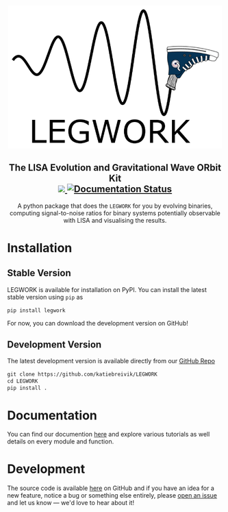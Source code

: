 <p align="center">
    <img width="500", src="docs/images/legwork.png">
</p>

<h2 align="center">
    The <b>L</b>ISA <b>E</b>volution and <b>G</b>ravitational <b>W</b>ave <b>OR</b>bit <b>K</b>it
    <br>
    <a href="https://codecov.io/gh/katiebreivik/LEGWORK">
      <img src="https://codecov.io/gh/katiebreivik/LEGWORK/branch/main/graph/badge.svg?token=FUG4RFYCWX)">
    </a>
    <a href='https://legwork.readthedocs.io/en/latest/?badge=latest'>
    <img src='https://readthedocs.org/projects/legwork/badge/?version=latest' alt='Documentation Status' />
    </a>
</h2>

<p align="center">
    A python package that does the <code>LEGWORK</code> for you by evolving binaries,
    computing signal-to-noise ratios for binary systems potentially observable with LISA
    and visualising the results.
</p>

# Installation
## Stable Version
LEGWORK is available for installation on PyPI.
You can install the latest stable version using ``pip`` as

    pip install legwork

For now, you can download the development version on GitHub!

## Development Version
The latest development version is available directly from our
[GitHub Repo](https://github.com/katiebreivik/LEGWORK)

    git clone https://github.com/katiebreivik/LEGWORK
    cd LEGWORK
    pip install .

# Documentation
You can find our documention [here](https://legwork.readthedocs.io/en/latest/)
and explore various tutorials as well details on every module and function.

# Development
The source code is available [here](https://github.com/katiebreivik/LEGWORK)
on GitHub and if you have an idea for a new feature, notice a bug or something else entirely,
please [open an issue](https://github.com/katiebreivik/LEGWORK/issues/new) and let us know — we'd love to hear about it!
